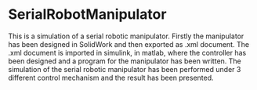 # SerialRobotManipulator

This is a simulation of a serial robotic manipulator.
Firstly the manipulator has been designed in SolidWork and then exported as .xml document.
The .xml document is imported in simulink, in matlab, where the controller has been designed and a program for the manipulator has been written.
The simulation of the serial robotic manipulator has been performed under 3 different control mechanism and the result has been presented.
